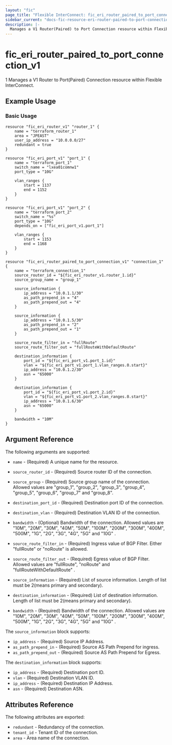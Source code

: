 ```yaml
---
layout: "fic"
page_title: "Flexible InterConnect: fic_eri_router_paired_to_port_connection_v1"
sidebar_current: "docs-fic-resource-eri-router-paired-to-port-connection-v1"
description: |-
  Manages a V1 Router(Paired) to Port Connection resource within Flexible InterConnect.
---
```


# fic\_eri\_router\_paired\_to\_port\_connection\_v1
1
Manages a V1 Router to Port(Paired) Connection resource within Flexible InterConnect.

## Example Usage

### Basic Usage

```hcl
resource "fic_eri_router_v1" "router_1" {
	name = "terraform_router_1"
	area = "JPEAST"
	user_ip_address = "10.0.0.0/27"
	redundant = true
}

resource "fic_eri_port_v1" "port_1" {
	name = "terraform_port_1"
	switch_name = "lxea01comnw1"
	port_type = "10G"

	vlan_ranges {
		start = 1137
		end = 1152
	}
}

resource "fic_eri_port_v1" "port_2" {
	name = "terraform_port_2"
	switch_name = "%s"
	port_type = "10G"
	depends_on = ["fic_eri_port_v1.port_1"]

	vlan_ranges {
		start = 1153
		end = 1168
	}
}

resource "fic_eri_router_paired_to_port_connection_v1" "connection_1" {
	name = "terraform_connection_1"
	source_router_id = "${fic_eri_router_v1.router_1.id}"
	source_group_name = "group_1"

	source_information {
		ip_address = "10.0.1.1/30"
		as_path_prepend_in = "4"
		as_path_prepend_out = "4"
	}

	source_information {
		ip_address = "10.0.1.5/30"
		as_path_prepend_in = "2"
		as_path_prepend_out = "1"
	}

	source_route_filter_in = "fullRoute"
	source_route_filter_out = "fullRouteWithDefaultRoute"

	destination_information {
		port_id = "${fic_eri_port_v1.port_1.id}"
		vlan = "${fic_eri_port_v1.port_1.vlan_ranges.0.start}"
		ip_address = "10.0.1.2/30"
		asn = "65000"
	}

	destination_information {
		port_id = "${fic_eri_port_v1.port_2.id}"
		vlan = "${fic_eri_port_v1.port_2.vlan_ranges.0.start}"
		ip_address = "10.0.1.6/30"
		asn = "65000"
	}

	bandwidth = "10M"
}
```

## Argument Reference

The following arguments are supported:

* `name` - (Required) A unique name for the resource.

* `source_router_id` - (Required) Source router ID of the connection.

* `source_group` - (Required) Source group name of the connection.
  Allowed values are "group_1", "group_2", "group_3", "group_4",
"group_5", "group_6", "group_7" and "group_8".

* `destination_port_id` - (Required) Destination port ID of the connection.

* `destination_vlan` - (Required) Destination VLAN ID of the connection.

* `bandwidth` - (Optional) Bandwidth of the connection. 
  Allowed values are "10M", "20M", "30M", "40M", "50M", "100M", "200M", "300M", "400M", "500M",
  "1G", "2G", "3G", "4G", "5G" and "10G" .

* `source_route_filter_in` - (Required) Ingress value of BGP Filter. 
  Either "fullRoute" or "noRoute" is allowed.

* `source_route_filter_out` - (Required) Egress value of BGP Filter. 
  Allowed values are "fullRoute", "noRoute" and "fullRouteWithDefaultRoute" .

* `source_information` - (Required) List of source information. 
  Length of list must be 2(means primary and secondary).

* `destination_information` - (Required) List of destination information. 
  Length of list must be 2(means primary and secondary).

* `bandwidth` - (Required) Bandwidth of the connection.
  Allowed values are "10M", "20M", "30M", "40M", "50M", "100M",
  "200M", "300M", "400M", "500M", "1G", "2G", "3G", "4G", 
  "5G" and "10G" .

The `source_information` block supports:

* `ip_address` - (Required) Source IP Address.
* `as_path_prepend_in` - (Required) Source AS Path Prepend for ingress.
* `as_path_prepend_out` - (Required) Source AS Path Prepend for Egress.

The `destination_information` block supports:

* `ip_address` - (Required) Destination port ID.
* `vlan` - (Required) Destination VLAN ID.
* `ip_address` - (Required) Destination IP Address.
* `asn` - (Required) Destination ASN.

## Attributes Reference

The following attributes are exported:

* `redundant` - Redundancy of the connection.
* `tenant_id` - Tenant ID of the connection.
* `area` - Area name of the connection.

